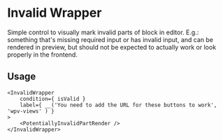 # Invalid Wrapper
Simple control to visually mark invalid parts of block in editor. E.g.: something that's missing required input or has invalid input, and can be rendered in preview, but should not be expected to actually work or look properly in the frontend. 

## Usage
```
<InvalidWrapper
	condition={ isValid }
	label={ __('You need to add the URL for these buttons to work', 'wpv-views' ) }
>
	<PotentiallyInvalidPartRender />
</InvalidWrapper>
``` 
